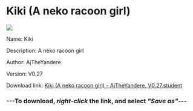 # Kiki (A neko racoon girl)

<img src = "https://raw.githubusercontent.com/Arbiter1223/Koukou-Gurashi-Custom-Students/master/Students/Files/Kiki%20(A%20neko%20racoon%20girl).png">

Name: Kiki

Description: A neko racoon girl

Author: AjTheYandere

Version: V0.27

Download link: <a href="https://raw.githubusercontent.com/Arbiter1223/Koukou-Gurashi-Custom-Students/master/Students/Files/Kiki%20(A%20neko%20racoon%20girl)%20-%20AjTheYandere%2C%20V0.27.student">Kiki (A neko racoon girl) - AjTheYandere, V0.27.student</a>

### ---**To download, _right-click_ the link, and select _"Save as"_**---

